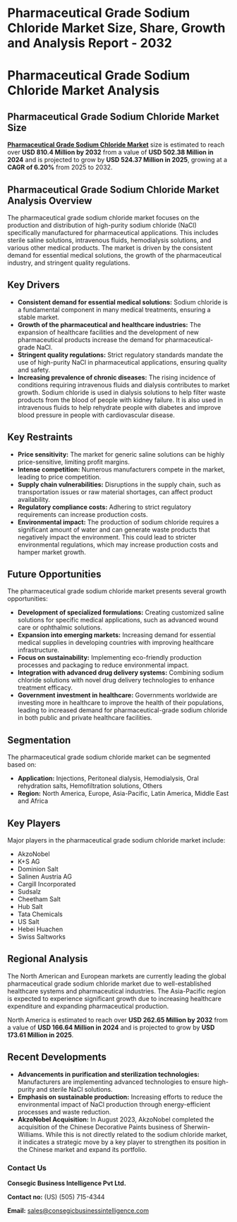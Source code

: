 # Pharmaceutical Grade Sodium Chloride Market Size, Share, Growth and Analysis Report - 2032
<h1>Pharmaceutical Grade Sodium Chloride Market Analysis</h1>

<div class="section">
<h2>Pharmaceutical Grade Sodium Chloride Market Size</h2>
<p> <a href="https://www.consegicbusinessintelligence.com/pharmaceutical-grade-sodium-chloride-market"><b>Pharmaceutical Grade Sodium Chloride Market</b></a> size is estimated to reach over <strong>USD 810.4 Million by 2032</strong> from a value of <strong>USD 502.38 Million in 2024</strong> and is projected to grow by <strong>USD 524.37 Million in 2025</strong>, growing at a <strong>CAGR of 6.20%</strong> from 2025 to 2032.</p>
</div>

<div class="section">
<h2>Pharmaceutical Grade Sodium Chloride Market Analysis Overview</h2>
<p>The pharmaceutical grade sodium chloride market focuses on the production and distribution of high-purity sodium chloride (NaCl) specifically manufactured for pharmaceutical applications. This includes sterile saline solutions, intravenous fluids, hemodialysis solutions, and various other medical products. The market is driven by the consistent demand for essential medical solutions, the growth of the pharmaceutical industry, and stringent quality regulations.</p>
</div>

<div class="section">
<h2>Key Drivers</h2>
<ul>
<li><strong>Consistent demand for essential medical solutions:</strong> Sodium chloride is a fundamental component in many medical treatments, ensuring a stable market.</li>
<li><strong>Growth of the pharmaceutical and healthcare industries:</strong> The expansion of healthcare facilities and the development of new pharmaceutical products increase the demand for pharmaceutical-grade NaCl.</li>
<li><strong>Stringent quality regulations:</strong> Strict regulatory standards mandate the use of high-purity NaCl in pharmaceutical applications, ensuring quality and safety.</li>
<li><strong>Increasing prevalence of chronic diseases:</strong> The rising incidence of conditions requiring intravenous fluids and dialysis contributes to market growth. Sodium chloride is used in dialysis solutions to help filter waste products from the blood of people with kidney failure. It is also used in intravenous fluids to help rehydrate people with diabetes and improve blood pressure in people with cardiovascular disease.</li>
</ul>
</div>

<div class="section">
<h2>Key Restraints</h2>
<ul>
<li><strong>Price sensitivity:</strong> The market for generic saline solutions can be highly price-sensitive, limiting profit margins.</li>
<li><strong>Intense competition:</strong> Numerous manufacturers compete in the market, leading to price competition.</li>
<li><strong>Supply chain vulnerabilities:</strong> Disruptions in the supply chain, such as transportation issues or raw material shortages, can affect product availability.</li>
<li><strong>Regulatory compliance costs:</strong> Adhering to strict regulatory requirements can increase production costs.</li>
<li><strong>Environmental impact:</strong> The production of sodium chloride requires a significant amount of water and can generate waste products that negatively impact the environment. This could lead to stricter environmental regulations, which may increase production costs and hamper market growth.</li>
</ul>
</div>

<div class="section">
<h2>Future Opportunities</h2>
<p>The pharmaceutical grade sodium chloride market presents several growth opportunities:</p>
<ul>
<li><strong>Development of specialized formulations:</strong> Creating customized saline solutions for specific medical applications, such as advanced wound care or ophthalmic solutions.</li>
<li><strong>Expansion into emerging markets:</strong> Increasing demand for essential medical supplies in developing countries with improving healthcare infrastructure.</li>
<li><strong>Focus on sustainability:</strong> Implementing eco-friendly production processes and packaging to reduce environmental impact.</li>
<li><strong>Integration with advanced drug delivery systems:</strong> Combining sodium chloride solutions with novel drug delivery technologies to enhance treatment efficacy.</li>
<li><strong>Government investment in healthcare:</strong> Governments worldwide are investing more in healthcare to improve the health of their populations, leading to increased demand for pharmaceutical-grade sodium chloride in both public and private healthcare facilities.</li>
</ul>
</div>

<div class="section">
<h2>Segmentation</h2>
<p>The pharmaceutical grade sodium chloride market can be segmented based on:</p>
<ul>
<li><strong>Application:</strong> Injections, Peritoneal dialysis, Hemodialysis, Oral rehydration salts, Hemofiltration solutions, Others</li>
<li><strong>Region:</strong> North America, Europe, Asia-Pacific, Latin America, Middle East and Africa</li>
</ul>
</div>

<div class="section">
<h2>Key Players</h2>
<p>Major players in the pharmaceutical grade sodium chloride market include:</p>
<ul>
<li>AkzoNobel</li>
<li>K+S AG</li>
<li>Dominion Salt</li>
<li>Salinen Austria AG</li>
<li>Cargill Incorporated</li>
<li>Sudsalz</li>
<li>Cheetham Salt</li>
<li>Hub Salt</li>
<li>Tata Chemicals</li>
<li>US Salt</li>
<li>Hebei Huachen</li>
<li>Swiss Saltworks</li>
</ul>
</div>

<div class="section">
<h2>Regional Analysis</h2>
<p>The North American and European markets are currently leading the global pharmaceutical grade sodium chloride market due to well-established healthcare systems and pharmaceutical industries. The Asia-Pacific region is expected to experience significant growth due to increasing healthcare expenditure and expanding pharmaceutical production.</p>
<p>North America is estimated to reach over <strong>USD 262.65 Million by 2032</strong> from a value of <strong>USD 166.64 Million in 2024</strong> and is projected to grow by <strong>USD 173.61 Million in 2025</strong>.</p>
</div>

<div class="section">
<h2>Recent Developments</h2>
<ul>
<li><strong>Advancements in purification and sterilization technologies:</strong> Manufacturers are implementing advanced technologies to ensure high-purity and sterile NaCl solutions.</li>
<li><strong>Emphasis on sustainable production:</strong> Increasing efforts to reduce the environmental impact of NaCl production through energy-efficient processes and waste reduction.</li>
<li><strong>AkzoNobel Acquisition:</strong> In August 2023, AkzoNobel completed the acquisition of the Chinese Decorative Paints business of Sherwin-Williams. While this is not directly related to the sodium chloride market, it indicates a strategic move by a key player to strengthen its position in the Chinese market and expand its portfolio.</li>
</ul>
</div>

<div class="contact">
<h3>Contact Us</h3>
<p><strong>Consegic Business Intelligence Pvt Ltd.</strong></p>
<p><strong>Contact no:</strong> (US) (505) 715-4344</p>
<p><strong>Email:</strong> <a href="mailto:sales@consegicbusinessintelligence.com">sales@consegicbusinessintelligence.com</a></p>
</div>

</body>
</html>

